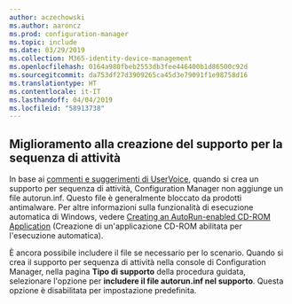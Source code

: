 ```yaml
---
author: aczechowski
ms.author: aaroncz
ms.prod: configuration-manager
ms.topic: include
ms.date: 03/29/2019
ms.collection: M365-identity-device-management
ms.openlocfilehash: 0164a980fbeb2553db3fee446400b1d86500c92d
ms.sourcegitcommit: da753df27d3909265ca45d3e79091f1e98758d16
ms.translationtype: HT
ms.contentlocale: it-IT
ms.lasthandoff: 04/04/2019
ms.locfileid: "58913738"
---
```

## <a name="bkmk_tsmedia"></a> Miglioramento alla creazione del supporto per la sequenza di attività

<!-- 4090666 -->

In base ai [commenti e suggerimenti di UserVoice](https://configurationmanager.uservoice.com/forums/300492-ideas/suggestions/20306074-add-ability-to-not-include-autorun-inf-when-buildi), quando si crea un supporto per sequenza di attività, Configuration Manager non aggiunge un file autorun.inf. Questo file è generalmente bloccato da prodotti antimalware. Per altre informazioni sulla funzionalità di esecuzione automatica di Windows, vedere [Creating an AutoRun-enabled CD-ROM Application](https://docs.microsoft.com/windows/desktop/shell/autoplay) (Creazione di un'applicazione CD-ROM abilitata per l'esecuzione automatica).

È ancora possibile includere il file se necessario per lo scenario. Quando si crea il supporto per sequenza di attività nella console di Configuration Manager, nella pagina **Tipo di supporto** della procedura guidata, selezionare l'opzione per **includere il file autorun.inf nel supporto**. Questa opzione è disabilitata per impostazione predefinita.
